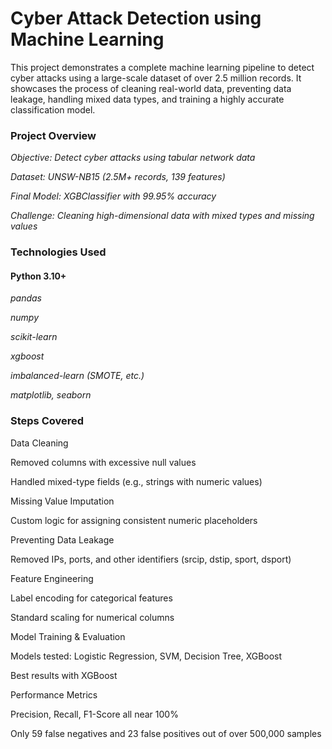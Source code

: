 <h1>Cyber Attack Detection using Machine Learning</h1>

This project demonstrates a complete machine learning pipeline to detect cyber attacks using a large-scale dataset of over 2.5 million records. It showcases the process of cleaning real-world data, preventing data leakage, handling mixed data types, and training a highly accurate classification model.

<h3>Project Overview</h3>
<i>Objective: Detect cyber attacks using tabular network data</i>

<i>Dataset: UNSW-NB15 (2.5M+ records, 139 features)</i>

<i>Final Model: XGBClassifier with 99.95% accuracy</i>

<i>Challenge: Cleaning high-dimensional data with mixed types and missing values</i>

<h3>Technologies Used</h3>
<h4>Python 3.10+</h4>

<i>pandas</i>

<i>numpy</i>

<i>scikit-learn</i>

<i>xgboost</i>

<i>imbalanced-learn (SMOTE, etc.)</i>

<i>matplotlib, seaborn</i>

<h3>Steps Covered</h3>
Data Cleaning

Removed columns with excessive null values

Handled mixed-type fields (e.g., strings with numeric values)

Missing Value Imputation

Custom logic for assigning consistent numeric placeholders

Preventing Data Leakage

Removed IPs, ports, and other identifiers (srcip, dstip, sport, dsport)

Feature Engineering

Label encoding for categorical features

Standard scaling for numerical columns

Model Training & Evaluation

Models tested: Logistic Regression, SVM, Decision Tree, XGBoost

Best results with XGBoost

Performance Metrics

Precision, Recall, F1-Score all near 100%

Only 59 false negatives and 23 false positives out of over 500,000 samples
